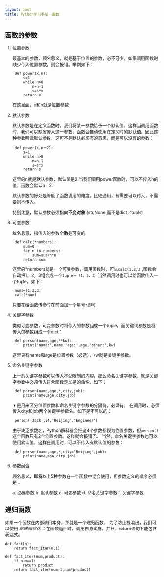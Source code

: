```yaml
---
layout: post
title: Python学习手册－函数
---
```


## 函数的参数  

1. 位置参数  

	最基本的参数，顾名思义，就是基于位置的参数，必不可少，如果调用函数时缺少传入位置参数，则会报错。举例如下：  
	
		def power(x,n):
			s=1
			while n>0
				n=n-1
				s=s*x
			return s
	在这里面，x和n就是位置参数
2. 默认参数
	
	默认参数是在定义函数时，我们将某一参数给予一个默认值，这样当调用函数时，我们可以缺省传入这一参数，函数会自动使用在定义时的默认值。因此这种参数叫做默认参数，这可不是默认必须有的意思，而是可以没有的参数：
		
		def power(x,n＝2):
			s=1
			while n>0
				n=n-1
				s=s*x
			return s
	这里的n就是默认参数，默认值是2.当我们调用power函数时，可以不传入n的值，函数会默认n＝2.
	
	默认参数的好处是降低了函数调用的难度，比较通用，有需要可以传入，不需要则不传入。
	
	特别注意，默认参数必须指向**不变对象** (str/None,而不是dict／tuple)
3. 可变参数

	故名思意，指传入的参数**个数**是可变的
			
		def calc(*numbers):
			sum=0
			for n in numbers:
				sum=sum+n*n
			return sum
	这里的*numbers就是一个可变参数，调用函数时，可以`calc(1,2,3)`,函数会自动把1，2，3组合成一个`tuple＝（1，2，3）`当然调用时也可以给函数传入一个tuple，如下：
	
		nums=[1,2,3]
		calc(*num)
	只要在给函数传参时在前面加一个星号`*`即可
4. 关键字参数
	
	类似可变参数，可变参数时将传入的参数组成一个tuple，而关键词参数是将传入的参数组成一个dict：
		
		def person(name,age,**kw):
			print('name:',name,'age:',age,'other:',kw)
	这里只有name和age是位置参数（必选），kw就是关键字参数。
5. 命名关键字参数

	上一趴关键字参数可以传入不受限制的内容，那么命名关键字参数，就是关键字参数中必须传入符合函数定义是的命名，如下：
		
		def person(name,age,*,city,job):
			print(name,age,city,job)
	
	＊是用来区分位置参数和命名关键字参数的分隔符，必须有。
	在调用时，必须传入city和job两个关键字参数名。如下是不可以的：
	
		person('Jack',24,'Beijing','Engineer')
	由于缺乏参数名，Python解释器会把这4个参数都视为位置参数，但`person()`这个函数只有2个位置参数。这样就会报错了。
	当然，命名关键字参数也可以使用默认值，这样在调用时，可以不传入有默认值的参数：
		
		def person(name,age,*,city='Beijing',job):
			print(name,age,city,job)

6. 参数组合

	顾名思义，即将以上5种参数在一个函数中混合使用，但参数定义的顺序必须是：
	
	a. 必选参数
	b. 默认参数
	c. 可变参数
	d. 命名关键字参数
	f. 关键字参数

## 递归函数
如果一个函数在内部调用本身，那就是一个递归函数。
为了防止栈溢出，我们可以使用 *尾递归优化* ：在函数返回时，调用自身本身，并且，return语句不能包含表达式。
		
	def fact(n):
		return fact_iter(n,1)
	
	def fact_iter(num,product):
		if num==1:
			return product
		return fact_iter(num-1,num*product)
	 